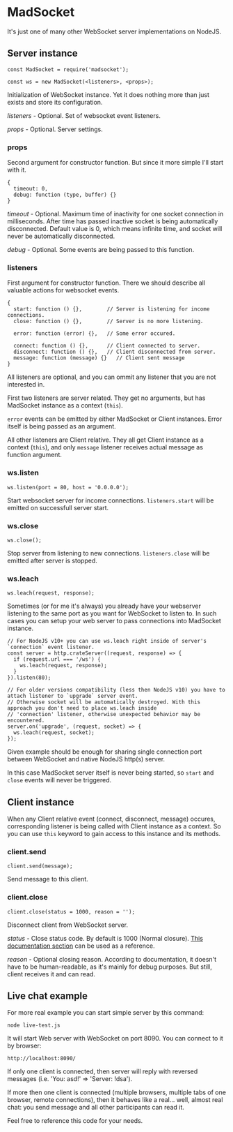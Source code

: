 # MadSocket

It's just one of many other WebSocket server implementations on NodeJS.

## Server instance

```
const MadSocket = require('madsocket');

const ws = new MadSocket(<listeners>, <props>);
```

Initialization of WebSocket instance. Yet it does nothing more than just exists and store its configuration.

*listeners* - Optional. Set of websocket event listeners.

*props* - Optional. Server settings.

### props

Second argument for constructor function. But since it more simple I'll start with it.

```
{
  timeout: 0,
  debug: function (type, buffer) {}
}
```

*timeout* - Optional. Maximum time of inactivity for one socket connection in milliseconds.
After time has passed inactive socket is being automatically disconnected.
Default value is 0, which means infinite time, and socket will never be automatically disconnected.

*debug* - Optional. Some events are being passed to this function.

### listeners

First argument for constructor function. There we should describe all valuable actions for websocket events.

```
{
  start: function () {},        // Server is listening for income connections.
  close: function () {},        // Server is no more listening.

  error: function (error) {},   // Some error occured.

  connect: function () {},      // Client connected to server.
  disconnect: function () {},   // Client disconnected from server.
  message: function (message) {}   // Client sent message
}
```

All listeners are optional, and you can ommit any listener that you are not interested in.

First two listeners are server related. They get no arguments, but has MadSocket instance as a context (`this`).

`error` events can be emitted by either MadSocket or Client instances. Error itself is being passed as an argument.

All other listeners are Client relative. They all get Client instance as a context (`this`),
and only `message` listener receives actual message as function argument.

### ws.listen

```
ws.listen(port = 80, host = '0.0.0.0');
```

Start websocket server for income connections. `listeners.start` will be emitted on successfull server start.

### ws.close

```
ws.close();
```

Stop server from listening to new connections. `listeners.close` will be emitted after server is stopped.

### ws.leach

```
ws.leach(request, response);
```

Sometimes (or for me it's always) you already have your webserver listening to the same port as you want for
WebSocket to listen to. In such cases you can setup your web server to pass connections into MadSocket instance.

```
// For NodeJS v10+ you can use ws.leach right inside of server's `connection` event listener.
const server = http.crateServer((request, response) => {
  if (request.url === '/ws') {
    ws.leach(request, response);
  }
}).listen(80);

// For older versions compatibility (less then NodeJS v10) you have to attach listener to `upgrade` server event.
// Otherwise socket will be automatically destroyed. With this approach you don't need to place ws.leach inside
// 'connection' listener, otherwise unexpected behavior may be encountered.
server.on('upgrade', (request, socket) => {
  ws.leach(request, socket);
});
```

Given example should be enough for sharing single connection port between WebSocket and native NodeJS http(s) server.

In this case MadSocket server itself is never being started, so `start` and `close` events will never be triggered.

## Client instance

When any Client relative event (connect, disconnect, message) occures, corresponding listener is being called with
Client instance as a context. So you can use `this` keyword to gain access to this instance and its methods.

### client.send

```
client.send(message);
```

Send message to this client.

### client.close

```
client.close(status = 1000, reason = '');
```

Disconnect client from WebSocket server.

*status* - Close status code. By default is 1000 (Normal closure).
[This documentation section](https://tools.ietf.org/html/rfc6455#section-7.4.1) can be used as a reference.

*reason* - Optional closing reason. According to documentation, it doesn't have to be human-readable,
as it's mainly for debug purposes. But still, client receives it and can read.

## Live chat example

For more real example you can start simple server by this command:

```
node live-test.js
```

It will start Web server with WebSocket on port 8090. You can connect to it by browser:

```
http://localhost:8090/
```

If only one client is connected, then server will reply with reversed messages (i.e. 'You: asd!' => 'Server: !dsa').

If more then one client is connected (multiple browsers, multiple tabs of one browser, remote connections), then
it behaves like a real... well, almost real chat: you send message and all other participants can read it.

Feel free to reference this code for your needs.
